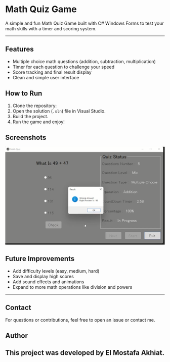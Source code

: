 # Math Quiz Game

A simple and fun Math Quiz Game built with C# Windows Forms to test your math skills with a timer and scoring system.

---

## Features
- Multiple choice math questions (addition, subtraction, multiplication)
- Timer for each question to challenge your speed
- Score tracking and final result display
- Clean and simple user interface

## How to Run
1. Clone the repository:
2. Open the solution (`.sln`) file in Visual Studio.
3. Build the project.
4. Run the game and enjoy!

## Screenshots

![Game Screenshot](assets/screenshot.png)

## Future Improvements
- Add difficulty levels (easy, medium, hard)
- Save and display high scores
- Add sound effects and animations
- Expand to more math operations like division and powers

---

## Contact
For questions or contributions, feel free to open an issue or contact me.


## Author
This project was developed by **El Mostafa Akhiat**.
---
